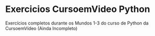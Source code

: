 # Exercicios CursoemVideo Python
 Exercícios completos durante os Mundos 1-3 do curso de Python da CursoemVídeo (Ainda Incompleto)
